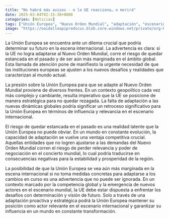```yaml
---
title: "No habrá más avisos - o la UE reacciona… o morirá"
date: 2025-03-04T02:15:38+0000
categories: [Noticias]
tags: ["Unión Europea", "Nuevo Orden Mundial", "adaptación", "escenario internacional", "influencia", "relevancia", "estabilidad."]
image: "https://oaidalleapiprodscus.blob.core.windows.net/private/org-HKmKxpuNw3Y88lm4EBrIPq0n/user-ZwiCXOggLL8ZNNKE2g7rXFmV/img-anPT60yy8WH82JBEAK2Ui4BF.png?st=2025-03-04T01%3A15%3A37Z&se=2025-03-04T03%3A15%3A37Z&sp=r&sv=2024-08-04&sr=b&rscd=inline&rsct=image/png&skoid=d505667d-d6c1-4a0a-bac7-5c84a87759f8&sktid=a48cca56-e6da-484e-a814-9c849652bcb3&skt=2025-03-04T02%3A15%3A37Z&ske=2025-03-05T02%3A15%3A37Z&sks=b&skv=2024-08-04&sig=xO35PgZIvjkHIPTAeFIoJeTnxThNXpBNu/gQ3o9YgiM%3D"
---
```


La Unión Europea se encuentra ante un dilema crucial que podría determinar su futuro en la escena internacional. La advertencia es clara: si la UE no logra adaptarse al Nuevo Orden Mundial, corre el riesgo de quedar estancada en el pasado y de ser aún más marginada en el ámbito global. Esta llamada de atención pone de manifiesto la urgente necesidad de que las instituciones europeas se ajusten a los nuevos desafíos y realidades que caracterizan al mundo actual.

La presión sobre la Unión Europea para que se adapte al Nuevo Orden Mundial proviene de diversos frentes. En un contexto geopolítico cada vez más complejo y cambiante, resulta imperativo que la UE se posicione de manera estratégica para no quedar rezagada. La falta de adaptación a las nuevas dinámicas globales podría significar un retroceso significativo para la Unión Europea en términos de influencia y relevancia en el escenario internacional.

El riesgo de quedar estancada en el pasado es una realidad latente que la Unión Europea no puede obviar. En un mundo en constante evolución, la capacidad de adaptación se vuelve una ventaja competitiva crucial. Aquellas entidades que no logren ajustarse a las demandas del Nuevo Orden Mundial corren el riesgo de perder relevancia y poder de negociación en el concierto mundial, lo cual podría traducirse en consecuencias negativas para la estabilidad y prosperidad de la región.

La posibilidad de que la Unión Europea se vea aún más marginada en la escena internacional si no toma medidas concretas para adaptarse a los cambios en curso es una advertencia que no puede ser ignorada. En un contexto marcado por la competencia global y la emergencia de nuevos actores en el escenario mundial, la UE debe estar dispuesta a enfrentar los desafíos con determinación y visión de futuro. Solo a través de una adaptación proactiva y estratégica podrá la Unión Europea mantener su posición como actor relevante en el escenario internacional y garantizar su influencia en un mundo en constante transformación.
    